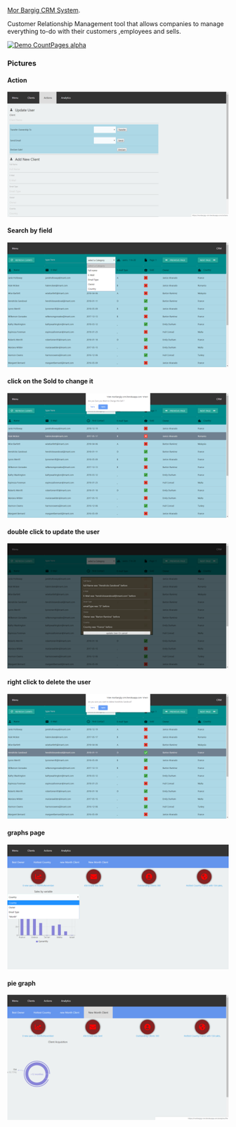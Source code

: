 
[Mor Bargig CRM System](https://morbargig-crm.herokuapp.com/clients).

Customer Relationship Management tool that allows companies to manage everything to-do with their customers ,employees and sells.

[![Demo CountPages alpha](https://media.giphy.com/media/YpkdAkzGTzX075m1rI/giphy.gif)](https://www.linkedin.com/in/mor-bargig-744854182/)

### Pictures

#### Action

![alt text](./photos/action.png)

#### Search by field

![alt text](./photos/search.png)

#### click on the Sold to change it

![alt text](./photos/Sold.png)

#### double click to update the user

![alt text](./photos/updateUser.png)

#### right click to delete the user

![alt text](./photos/deleteUser.png)

####  graphs page

![alt text](./photos/graphs.png)

#### pie graph

![alt text](./photos/pie.png)

